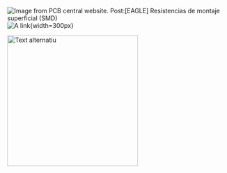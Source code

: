 ![Image from PCB central website. Post:[EAGLE] Resistencias de montaje superficial (SMD)](https://pcbcentral.com/wp-content/uploads/2022/06/Resistencias.jpg)  
![A link](https://pcbcentral.com/wp-content/uploads/2022/06/Resistencias.jpg){width=300px}

<img src="[https://pcbcentral.com/wp-content/uploads/2022/06/Resistencias.jpg]" alt="Text alternatiu" width="300"/>
